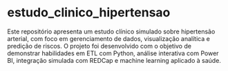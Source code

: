 # estudo_clinico_hipertensao
Este repositório apresenta um estudo clínico simulado sobre hipertensão arterial, com foco em gerenciamento de dados, visualização analítica e predição de riscos. O projeto foi desenvolvido com o objetivo de demonstrar habilidades em ETL com Python, análise interativa com Power BI, integração simulada com REDCap e machine learning aplicado à saúde.
